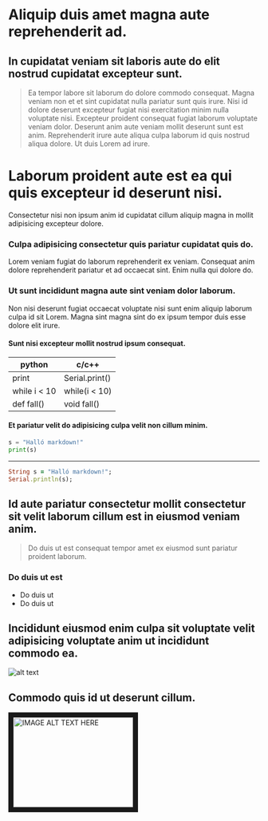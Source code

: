 # Aliquip duis amet magna aute reprehenderit ad.

## In cupidatat veniam sit laboris aute do elit nostrud cupidatat excepteur sunt.

> Ea tempor labore sit laborum do dolore commodo consequat. Magna veniam non et et sint cupidatat nulla pariatur sunt quis irure. Nisi id dolore deserunt excepteur fugiat nisi exercitation minim nulla voluptate nisi. Excepteur proident consequat fugiat laborum voluptate veniam dolor. Deserunt anim aute veniam mollit deserunt sunt est anim. Reprehenderit irure aute aliqua culpa laborum id quis nostrud aliqua dolore. Ut duis Lorem ad irure.

# Laborum proident aute est ea qui quis excepteur id deserunt nisi.

Consectetur nisi non ipsum anim id cupidatat cillum aliquip magna in mollit adipisicing excepteur dolore.

### Culpa adipisicing consectetur quis pariatur cupidatat quis do.

Lorem veniam fugiat do laborum reprehenderit ex veniam. Consequat anim dolore reprehenderit pariatur et ad occaecat sint. Enim nulla qui dolore do.

### Ut sunt incididunt magna aute sint veniam dolor laborum.

Non nisi deserunt fugiat occaecat voluptate nisi sunt enim aliquip laborum culpa id sit Lorem. Magna sint magna sint do ex ipsum tempor duis esse dolore elit irure.

#### Sunt nisi excepteur mollit nostrud ipsum consequat.

|python | c/c++|
|----   |------|
|print  |Serial.print()|
|while i < 10 | while(i < 10)|
|def fall() | void fall() |

#### Et pariatur velit do adipisicing culpa velit non cillum minim.

```python
s = "Halló markdown!"
print(s)
```
---------------------------------------------------------------------------------------------------------

```ruby
String s = "Halló markdown!"; 
Serial.println(s);
```

## Id aute pariatur consectetur mollit consectetur sit velit laborum cillum est in eiusmod veniam anim.

> Do duis ut est consequat tempor amet ex eiusmod sunt pariatur proident laborum.

### Do duis ut est

+ Do duis ut
+ Do duis ut

## Incididunt eiusmod enim culpa sit voluptate velit adipisicing voluptate anim ut incididunt commodo ea.

![alt text](https://tskoli.is/wp-content/uploads/2019/06/skolavorduholt.jpg "Logo Title Text 1")

## Commodo quis id ut deserunt cillum.

<a href="http://www.youtube.com/watch?feature=player_embedded&v=YOUTUBE_VIDEO_ID_HERE
" target="_blank"><img src="http://img.youtube.com/vi/YOUTUBE_VIDEO_ID_HERE/0.jpg" 
alt="IMAGE ALT TEXT HERE" width="240" height="180" border="10" /></a>
